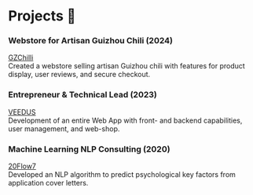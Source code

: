 # Projects 🚀

### Webstore for Artisan Guizhou Chili (2024)
[GZChilli](https://gzchilli.store)  
Created a webstore selling artisan Guizhou chili with features for product display, user reviews, and secure checkout.

### Entrepreneur & Technical Lead (2023) 
[VEEDUS](https://veedus.com/)  
Development of an entire Web App with front- and backend capabilities, user management, and web-shop.

### Machine Learning NLP Consulting (2020) 
[20Flow7](https://www.20flow7.com)  
Developed an NLP algorithm to predict psychological key factors from application cover letters.
